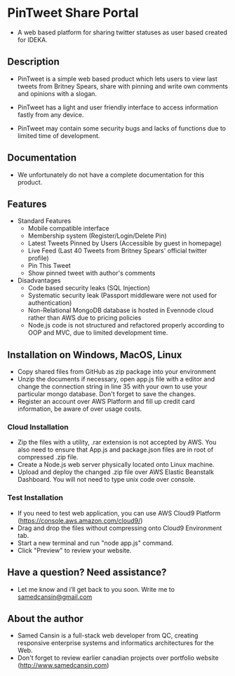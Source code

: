 


# PinTweet Share Portal
* A web based platform for sharing twitter statuses as user based created for IDEKA.

## Description

* PinTweet is a simple web based product which lets users to view last tweets from Britney Spears, share with pinning and write own comments and opinions with a slogan.

* PinTweet has a light and user friendly interface to access information fastly from any device.

* PinTweet may contain some security bugs and lacks of functions due to limited time of development.

## Documentation
* We unfortunately do not have a complete documentation for this product.

## Features

* Standard Features
  * Mobile compatible interface
  * Membership system (Register/Login/Delete Pin)
  * Latest Tweets Pinned by Users (Accessible by guest in homepage)
  * Live Feed (Last 40 Tweets from Britney Spears' official twitter profile)
  * Pin This Tweet
  * Show pinned tweet with author's comments
* Disadvantages
  * Code based security leaks (SQL Injection)
  * Systematic security leak (Passport middleware were not used for authentication)
  * Non-Relational MongoDB database is hosted in Evennode cloud rather than AWS due to pricing policies
  * Node.js code is not structured and refactored properly according to OOP and MVC, due to limited development time.

## Installation on Windows, MacOS, Linux
* Copy shared files from GitHub as zip package into your environment
* Unzip the documents if necessary, open app.js file with a editor and change the connection string in line 35 with your own to use your particular mongo database. Don't forget to save the changes.
* Register an account over AWS Platform and fill up credit card information, be aware of over usage costs.

### Cloud Installation
* Zip the files with a utility, .rar extension is not accepted by AWS. You also need to ensure that App.js and package.json files are in root of compressed .zip file.
* Create a Node.js web server physically located onto Linux machine.
* Upload and deploy the changed .zip file over AWS Elastic Beanstalk Dashboard. You will not need to type unix code over console.

### Test Installation
* If you need to test web application, you can use AWS Cloud9 Platform (https://console.aws.amazon.com/cloud9/)
* Drag and drop the files without compressing onto Cloud9 Environment tab.
* Start a new terminal and run "node app.js" command.
* Click "Preview" to review your website.

## Have a question? Need assistance?
* Let me know and i’ll get back to you soon. Write me to samedcansin@gmail.com

## About the author
* Samed Cansin is a full-stack web developer from QC, creating responsive enterprise systems and informatics architectures for the Web. 
* Don't forget to review earlier canadian projects over portfolio website (http://www.samedcansin.com)
